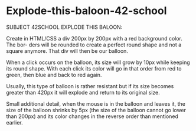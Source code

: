 # Explode-this-baloon-42-school

SUBJECT 42SCHOOL EXPLODE THIS BALOON:

Create in HTML/CSS a div 200px by 200px with a red background color. The bor-
ders will be rounded to create a perfect round shape and not a square anymore. That
div will then be our balloon.

When a click occurs on the balloon, its size will grow by 10px while keeping its round
shape. With each click its color will go in that order from red to green, then blue and
back to red again.

Usually, this type of balloon is rather resistant but if its size becomes greater than
420px it will explode and return to its original size.

Small additional detail, when the mouse is in the balloon and leaves it, the size of the
balloon shrinks by 5px (the size of the balloon cannot go lower than 200px) and its color
changes in the reverse order than mentioned earlier.
